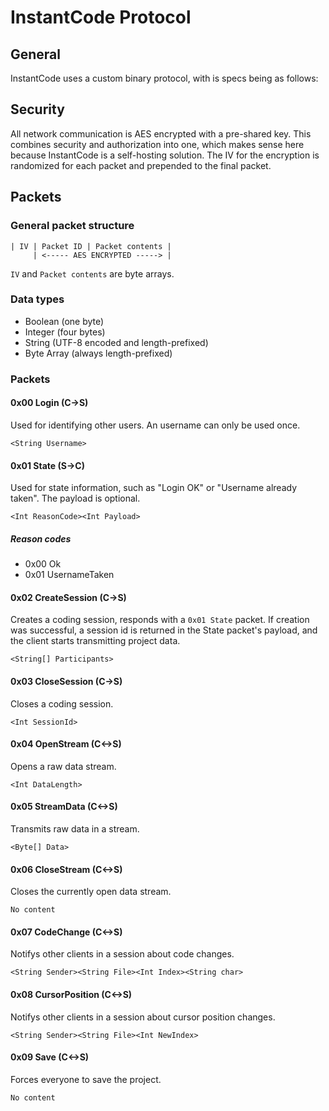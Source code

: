 # InstantCode Protocol

## General
InstantCode uses a custom binary protocol, with is specs being as follows:

## Security
All network communication is AES encrypted with a pre-shared key.
This combines security and authorization into one, which makes sense
here because InstantCode is a self-hosting solution. The IV for the encryption
is randomized for each packet and prepended to the final packet.

## Packets

### General packet structure
```
| IV | Packet ID | Packet contents |
     | <----- AES ENCRYPTED -----> |
```
`IV` and `Packet contents` are byte arrays.

### Data types
- Boolean (one byte)
- Integer (four bytes)
- String (UTF-8 encoded and length-prefixed)
- Byte Array (always length-prefixed)

### Packets
#### 0x00 Login (C->S)
Used for identifying other users. An username can only be used once.
```
<String Username>
```

#### 0x01 State (S->C)
Used for state information, such as "Login OK" or "Username already taken". The payload is optional.
```
<Int ReasonCode><Int Payload>
```

##### Reason codes
- 0x00 Ok
- 0x01 UsernameTaken

#### 0x02 CreateSession (C->S)
Creates a coding session, responds with a `0x01 State` packet. If creation was successful,
a session id is returned in the State packet's payload, and the client starts transmitting
project data.
```
<String[] Participants>
```

#### 0x03 CloseSession (C->S)
Closes a coding session.
```
<Int SessionId>
```

#### 0x04 OpenStream (C<->S)
Opens a raw data stream. 
```
<Int DataLength>
```

#### 0x05 StreamData (C<->S)
Transmits raw data in a stream.
```
<Byte[] Data>
```

#### 0x06 CloseStream (C<->S)
Closes the currently open data stream.
```
No content
```

#### 0x07 CodeChange (C<->S)
Notifys other clients in a session about code changes.
```
<String Sender><String File><Int Index><String char>
```

#### 0x08 CursorPosition (C<->S)
Notifys other clients in a session about cursor position changes.
```
<String Sender><String File><Int NewIndex>
```

#### 0x09 Save (C<->S)
Forces everyone to save the project.
```
No content
```